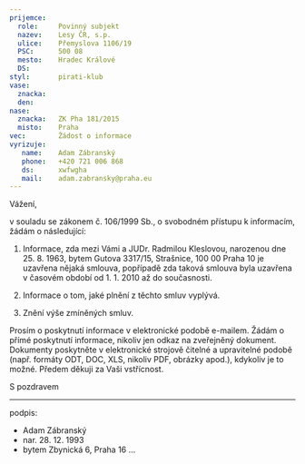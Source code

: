 ```yaml
---
prijemce: 
  role:     Povinný subjekt
  nazev:    Lesy ČR, s.p.
  ulice:    Přemyslova 1106/19
  PSC:      500 08
  mesto:    Hradec Králové
  DS:       
styl:       pirati-klub
vase:
  znacka:   
  den:
nase:
  znacka:   ZK Pha 181/2015
  misto:    Praha
vec:        Žádost o informace
vyrizuje:   
   name:    Adam Zábranský
   phone:   +420 721 006 868
   ds:      xwfwgha
   mail:    adam.zabransky@praha.eu
---
```


Vážení,

v souladu se zákonem č. 106/1999 Sb., o svobodném přístupu k informacím, žádám o následující:

1. Informace, zda mezi Vámi a JUDr. Radmilou Kleslovou, narozenou dne 25. 8. 1963, bytem Gutova 3317/15, Strašnice, 100 00 Praha 10 je uzavřena nějaká smlouva, popřípadě zda taková smlouva byla uzavřena v časovém období od 1. 1. 2010 až do současnosti.

2. Informace o tom, jaké plnění z těchto smluv vyplývá.

3. Znění výše zmíněných smluv.

Prosím o poskytnutí informace v elektronické podobě e-mailem. Žádám o přímé poskytnutí informace, nikoliv jen odkaz na zveřejněný dokument. Dokumenty poskytněte v elektronické strojově čitelné a upravitelné podobě (např. formáty ODT, DOC, XLS, nikoliv PDF, obrázky apod.), kdykoliv je to možné. Předem děkuji za Vaši vstřícnost. 

S pozdravem

---
podpis: 
  - Adam Zábranský
  - nar. 28. 12. 1993
  - bytem Zbynická 6, Praha 16
...
